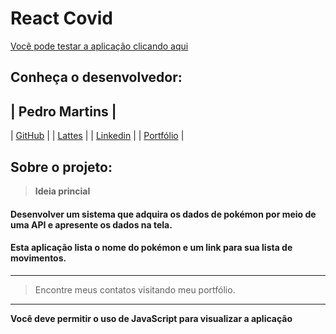 # React Covid

[Você pode testar a aplicação clicando aqui](https://react-covid-seven.vercel.app)

## Conheça o desenvolvedor:

| Pedro Martins |
---------------
| [GitHub](https://github.com/originwolf) |
| [Lattes](http://lattes.cnpq.br/8655373056969189) |
| [Linkedin](https://www.linkedin.com/in/pedro-martins-dev) |
| [Portfólio](https://pedromartins.dev) |

## Sobre o projeto:

> **Ideia princial**
#### Desenvolver um sistema que adquira os dados de pokémon por meio de uma API e apresente os dados na tela.

#### Esta aplicação lista o nome do pokémon e um link para sua lista de movimentos.

---

> Encontre meus contatos visitando meu portfólio.

---

**Você deve permitir o uso de JavaScript para visualizar a aplicação**
